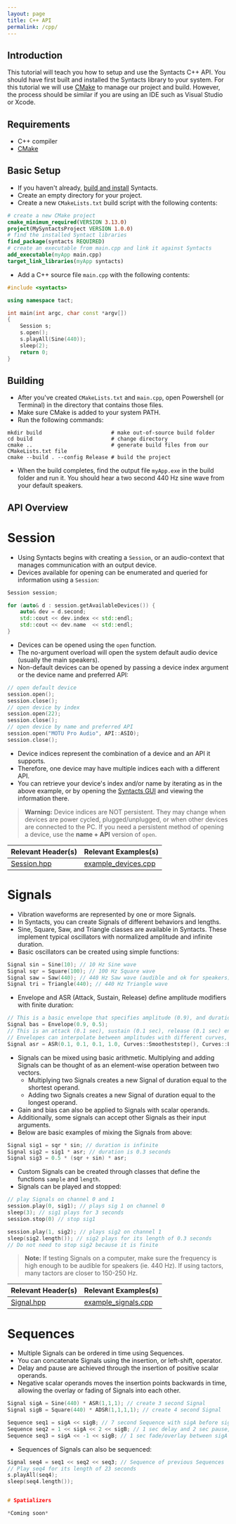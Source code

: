 ```yaml
---
layout: page
title: C++ API
permalink: /cpp/
---
```


## Introduction

This tutorial will teach you how to setup and use the Syntacts C++ API. 
You should have first built and installed the Syntacts library to your system. 
For this tutorial we will use [CMake](https://cmake.org/) to manage our project and build. 
However, the process should be similar if you are using an IDE such as Visual Studio or Xcode.

## Requirements

- C++ compiler
- [CMake](https://cmake.org/)

## Basic Setup

- If you haven't already, [build and install](building.md) Syntacts.
- Create an empty directory for your project.
- Create a new `CMakeLists.txt` build script with the following contents:

```cmake
# create a new CMake project
cmake_minimum_required(VERSION 3.13.0)
project(MySyntactsProject VERSION 1.0.0)
# find the installed Syntact libraries
find_package(syntacts REQUIRED)
# create an executable from main.cpp and link it against Syntacts
add_executable(myApp main.cpp)
target_link_libraries(myApp syntacts)
```

- Add a C++ source file `main.cpp` with the following contents:

```cpp
#include <syntacts>

using namespace tact;

int main(int argc, char const *argv[])
{
    Session s;
    s.open();
    s.playAll(Sine(440));
    sleep(2);
    return 0;
}
```

## Building

- After you've created `CMakeLists.txt` and `main.cpp`, open Powershell (or Terminal) in the directory that contains those files.
- Make sure CMake is added to your system PATH.
- Run the following commands:

```shell
mkdir build                      # make out-of-source build folder
cd build                         # change directory
cmake ..                         # generate build files from our CMakeLists.txt file
cmake --build . --config Release # build the project
```

- When the build completes, find the output file `myApp.exe` in the build folder and run it. You should hear a two second 440 Hz sine wave from your default speakers.

## API Overview

# Session

- Using Syntacts begins with creating a `Session`, or an audio-context that manages communication with an output device. 
- Devices available for opening can be enumerated and queried for information using a `Session`: 

```cpp
Session session;

for (auto& d : session.getAvailableDevices()) {
    auto& dev = d.second;
    std::cout << dev.index << std::endl;
    std::cout << dev.name  << std::endl;
}
```

- Devices can be opened using the `open` function. 
- The no-argument overload will open the system default audio device (usually the main speakers). 
- Non-default devices can be opened by passing a device index argument or the device name and preferred API:

```cpp
// open default device
session.open();   
session.close();  
// open device by index
session.open(22); 
session.close();  
// open device by name and preferred API
session.open("MOTU Pro Audio", API::ASIO);
session.close();
```

- Device indices represent the combination of a device and an API it supports. 
- Therefore, one device may have multiple indices each with a different API. 
- You can retrieve your device's index and/or name by iterating as in the above example, or by opening the [Syntacts GUI](gui.md) and viewing the information there.

> **Warning:** Device indices are NOT persistent. They may change when devices are power cycled, plugged/unplugged, or when other devices are connected to the PC. If you need a persistent method of opening a device, use the **name + API** version of `open`.

|Relevant Header(s)|Relevant Examples(s)|
|---|---|
|[Session.hpp](https://github.com/mahilab/Syntacts/blob/master/include/Tact/Session.hpp)|[example_devices.cpp](https://github.com/mahilab/Syntacts/blob/master/examples/example_devices.cpp)|

# Signals

- Vibration waveforms are represented by one or more Signals.
- In Syntacts, you can create Signals of different behaviors and lengths.
- Sine, Square, Saw, and Triangle classes are available in Syntacts. These implement typical oscillators with normalized amplitude and infinite duration. 
- Basic oscillators can be created using simple functions:

```cpp
Signal sin = Sine(10); // 10 Hz Sine wave
Signal sqr = Square(100); // 100 Hz Square wave
Signal saw = Saw(440); // 440 Hz Saw wave (audible and ok for speakers)
Signal tri = Triangle(440); // 440 Hz Triangle wave
```

- Envelope and ASR (Attack, Sustain, Release) define amplitude modifiers with finite duration:

```cpp
// This is a basic envelope that specifies amplitude (0.9), and duration (0.5 sec)
Signal bas = Envelope(0.9, 0.5);
// This is an attack (0.1 sec), sustain (0.1 sec), release (0.1 sec) envelope. The sustain amplitude is 1.0. 
// Envelopes can interpolate between amplitudes with different curves, this example uses a smooth s-curve and linear.
Signal asr = ASR(0.1, 0.1, 0.1, 1.0, Curves::Smootheststep(), Curves::Linear());
```

- Signals can be mixed using basic arithmetic. Multiplying and adding Signals can be thought of as an element-wise operation between two vectors.
    - Multiplying two Signals creates a new Signal of duration equal to the    shortest operand.  
    - Adding two Signals creates a new Signal of duration equal to the longest operand.
- Gain and bias can also be applied to Signals with scalar operands.
- Additionally, some signals can accept other Signals as their input arguments.
- Below are basic examples of mixing the Signals from above:

```cpp
Signal sig1 = sqr * sin; // duration is infinite
Signal sig2 = sig1 * asr; // duration is 0.3 seconds
Signal sig3 = 0.5 * (sqr + sin) * asr;
```

- Custom Signals can be created through classes that define the functions `sample` and `length`.
- Signals can be played and stopped:

```cpp
// play Signals on channel 0 and 1
session.play(0, sig1); // plays sig 1 on channel 0
sleep(3); // sig1 plays for 3 seconds
session.stop(0) // stop sig1

session.play(1, sig2); // plays sig2 on channel 1
sleep(sig2.length()); // sig2 plays for its length of 0.3 seconds
// Do not need to stop sig2 because it is finite
```

> **Note:** If testing Signals on a computer, make sure the frequency is high enough to be audible for speakers (ie. 440 Hz). If using tactors, many tactors are closer to 150-250 Hz.

|Relevant Header(s)|Relevant Examples(s)|
|---|---|
|[Signal.hpp](https://github.com/mahilab/Syntacts/blob/master/include/Tact/Signal.hpp)|[example_signals.cpp](https://github.com/mahilab/Syntacts/blob/master/examples/example_signals.cpp)|

# Sequences

- Multiple Signals can be ordered in time using Sequences.
- You can concatenate Signals using the insertion, or left-shift, operator.
- Delay and pause are achieved through the insertion of positive scalar operands.
- Negative scalar operands moves the insertion points backwards in time, allowing the overlay or fading of Signals into each other.

```cpp
Signal sigA = Sine(440) * ASR(1,1,1); // create 3 second Signal
Signal sigB = Square(440) * ADSR(1,1,1,1); // create 4 second Signal

Sequence seq1 = sigA << sigB; // 7 second Sequence with sigA before sigB
Sequence seq2 = 1 << sigA << 2 << sigB; // 1 sec delay and 2 sec pause, 10 sec sequence
Sequence seq3 = sigA << -1 << sigB; // 1 sec fade/overlay between sigA and sigB, 6 sec sequence
```

- Sequences of Signals can also be sequenced:

```cpp
Signal seq4 = seq1 << seq2 << seq3; // Sequence of previous Sequences
// Play seq4 for its length of 23 seconds
s.playAll(seq4);
sleep(seq4.length());


# Spatializers

*Coming soon*

